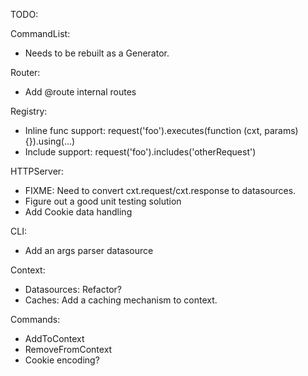 TODO:

CommandList:

- Needs to be rebuilt as a Generator.

Router:

- Add @route internal routes

Registry:

- Inline func support: request('foo').executes(function (cxt, params) {}).using(...)
- Include support: request('foo').includes('otherRequest')

HTTPServer:

- FIXME: Need to convert cxt.request/cxt.response to datasources.
- Figure out a good unit testing solution
- Add Cookie data handling

CLI:

- Add an args parser datasource

Context:

- Datasources: Refactor?
- Caches: Add a caching mechanism to context.

Commands:

- AddToContext
- RemoveFromContext
- Cookie encoding?